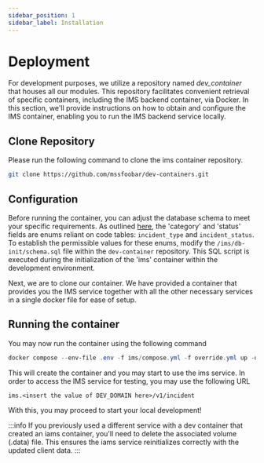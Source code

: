```yaml
---
sidebar_position: 1
sidebar_label: Installation
---
```


# Deployment

For development purposes, we utilize a repository named _dev_container_ that houses all our modules. This repository facilitates convenient retrieval of specific containers, including the IMS backend container, via Docker. In this section, we'll provide instructions on how to obtain and configure the IMS container, enabling you to run the IMS backend service locally.

## Clone Repository

Please run the following command to clone the ims container repository.

```bash
git clone https://github.com/mssfoobar/dev-containers.git
```

## Configuration

Before running the container, you can adjust the database schema to meet your specific requirements. As outlined [here](../overview/concepts/incident.mdx), the 'category' and 'status' fields are enums reliant on code tables: `incident_type` and `incident_status`. To establish the permissible values for these enums, modify the `/ims/db-init/schema.sql` file within the `dev-container` repository. This SQL script is executed during the initialization of the 'ims' container within the development environment.

Next, we are to clone our container. We have provided a container that provides you the IMS service together with all the other necessary services in a single docker file for ease of setup.

## Running the container

You may now run the container using the following command

```powershell
docker compose --env-file .env -f ims/compose.yml -f override.yml up -d
```

This will create the container and you may start to use the ims service. In order to access the IMS service for testing, you may use the following URL

```
ims.<insert the value of DEV_DOMAIN here>/v1/incident
```

With this, you may proceed to start your local development!

:::info
If you previously used a different service with a dev container that created an iams container, you'll need to delete the associated volume (.data) file. This ensures the iams service reinitializes correctly with the updated client data.
:::
